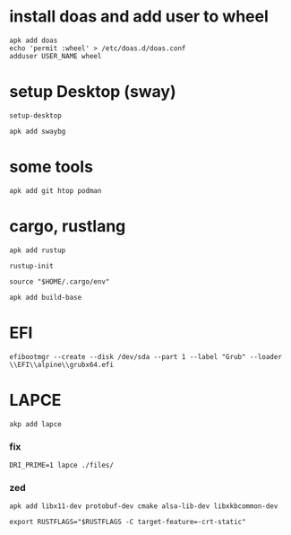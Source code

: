 
# install doas and add user to wheel
```
apk add doas 
echo 'permit :wheel' > /etc/doas.d/doas.conf 
adduser USER_NAME wheel
```

# setup Desktop (sway)
```
setup-desktop
```
```
apk add swaybg
```


# some tools
```
apk add git htop podman
```

# cargo, rustlang
```
apk add rustup
```
```
rustup-init
```
```
source "$HOME/.cargo/env"
```
```
apk add build-base
```

# EFI
```
efibootmgr --create --disk /dev/sda --part 1 --label "Grub" --loader \\EFI\\alpine\\grubx64.efi 
```

# LAPCE
```
akp add lapce
```
### fix
```
DRI_PRIME=1 lapce ./files/
```

### zed
```
apk add libx11-dev protobuf-dev cmake alsa-lib-dev libxkbcommon-dev
```
```
export RUSTFLAGS="$RUSTFLAGS -C target-feature=-crt-static"
```
